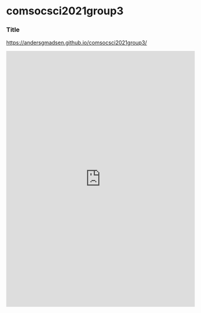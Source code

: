 # comsocsci2021group3

### Title

https://andersgmadsen.github.io/comsocsci2021group3/

<iframe width="100%" height="684" frameborder="0" src="https://observablehq.com/embed/@andersgmadsen/untitled?cells=chart"><\iframe>

### New title

<iframe id="serviceFrameSend" width="100%" height="684" frameborder="0" src="test/index.html"><\iframe>
